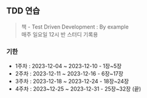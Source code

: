 ## TDD 연습

> 책 - Test Driven Development : By example  
> 매주 일요일 12시 반 스터디 기록용

### 기한
- 1주차 : 2023-12-04 ~ 2023-12-10 - 1장~5장  
- 2주차 : 2023-12-11 ~ 2023-12-16 - 6장~17장  
- 3주차 : 2023-12-18 ~ 2023-12-24 - 18장~24장  
- 4주차 : 2023~12-25 ~ 2023-12-31 - 25장\~32장 (끝)  
